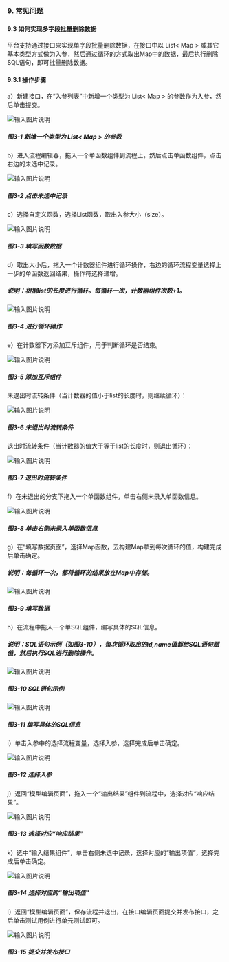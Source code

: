 ### 9. 常见问题

#### 9.3 如何实现多字段批量删除数据

平台支持通过接口来实现单字段批量删除数据，在接口中以 List< Map > 或其它基本类型方式做为入参，然后通过循环的方式取出Map中的数据，最后执行删除SQL语句，即可批量删除数据。

#### 9.3.1 操作步骤

a）新建接口，在“入参列表”中新增一个类型为 List< Map > 的参数作为入参，然后单击提交。

![输入图片说明](../../../images/SoFlu%EF%BC%88%E5%90%8E%E7%AB%AF%EF%BC%89%E5%BC%80%E5%8F%91%E5%B9%B3%E5%8F%B0/1.%20%E6%9C%80%E6%96%B0%E7%89%88%E6%9C%AC%20-%20%E6%9B%B4%E6%96%B0%E6%97%A5%E6%9C%9F%20-%202022.10.08/9.%20%E5%B8%B8%E8%A7%81%E9%97%AE%E9%A2%98/3-1.png)

##### 图3-1 新增一个类型为 List< Map > 的参数

b）进入流程编辑器，拖入一个单函数组件到流程上，然后点击单函数组件，点击右边的未选中记录。

![输入图片说明](../../../images/SoFlu%EF%BC%88%E5%90%8E%E7%AB%AF%EF%BC%89%E5%BC%80%E5%8F%91%E5%B9%B3%E5%8F%B0/1.%20%E6%9C%80%E6%96%B0%E7%89%88%E6%9C%AC%20-%20%E6%9B%B4%E6%96%B0%E6%97%A5%E6%9C%9F%20-%202022.10.08/9.%20%E5%B8%B8%E8%A7%81%E9%97%AE%E9%A2%98/3-2.png)

##### 图3-2 点击未选中记录

c）选择自定义函数，选择List函数，取出入参大小（size）。

![输入图片说明](../../../images/SoFlu%EF%BC%88%E5%90%8E%E7%AB%AF%EF%BC%89%E5%BC%80%E5%8F%91%E5%B9%B3%E5%8F%B0/1.%20%E6%9C%80%E6%96%B0%E7%89%88%E6%9C%AC%20-%20%E6%9B%B4%E6%96%B0%E6%97%A5%E6%9C%9F%20-%202022.10.08/9.%20%E5%B8%B8%E8%A7%81%E9%97%AE%E9%A2%98/3-3.png)

##### 图3-3 填写函数数据

d）取出大小后，拖入一个计数器组件进行循环操作，右边的循环流程变量选择上一步的单函数返回结果，操作符选择递增。

##### 说明：根据list的长度进行循环。每循环一次，计数器组件次数+1。

![输入图片说明](../../../images/SoFlu%EF%BC%88%E5%90%8E%E7%AB%AF%EF%BC%89%E5%BC%80%E5%8F%91%E5%B9%B3%E5%8F%B0/1.%20%E6%9C%80%E6%96%B0%E7%89%88%E6%9C%AC%20-%20%E6%9B%B4%E6%96%B0%E6%97%A5%E6%9C%9F%20-%202022.10.08/9.%20%E5%B8%B8%E8%A7%81%E9%97%AE%E9%A2%98/3-4.png)

##### 图3-4 进行循环操作

e）在计数器下方添加互斥组件，用于判断循环是否结束。

![输入图片说明](../../../images/SoFlu%EF%BC%88%E5%90%8E%E7%AB%AF%EF%BC%89%E5%BC%80%E5%8F%91%E5%B9%B3%E5%8F%B0/1.%20%E6%9C%80%E6%96%B0%E7%89%88%E6%9C%AC%20-%20%E6%9B%B4%E6%96%B0%E6%97%A5%E6%9C%9F%20-%202022.10.08/9.%20%E5%B8%B8%E8%A7%81%E9%97%AE%E9%A2%98/3-5.png)

##### 图3-5 添加互斥组件

未退出时流转条件（当计数器的值小于list的长度时，则继续循环）：

![输入图片说明](../../../images/SoFlu%EF%BC%88%E5%90%8E%E7%AB%AF%EF%BC%89%E5%BC%80%E5%8F%91%E5%B9%B3%E5%8F%B0/1.%20%E6%9C%80%E6%96%B0%E7%89%88%E6%9C%AC%20-%20%E6%9B%B4%E6%96%B0%E6%97%A5%E6%9C%9F%20-%202022.10.08/9.%20%E5%B8%B8%E8%A7%81%E9%97%AE%E9%A2%98/3-6.png)

##### 图3-6 未退出时流转条件

退出时流转条件（当计数器的值大于等于list的长度时，则退出循环）：

![输入图片说明](../../../images/SoFlu%EF%BC%88%E5%90%8E%E7%AB%AF%EF%BC%89%E5%BC%80%E5%8F%91%E5%B9%B3%E5%8F%B0/1.%20%E6%9C%80%E6%96%B0%E7%89%88%E6%9C%AC%20-%20%E6%9B%B4%E6%96%B0%E6%97%A5%E6%9C%9F%20-%202022.10.08/9.%20%E5%B8%B8%E8%A7%81%E9%97%AE%E9%A2%98/3-7.png)

##### 图3-7 退出时流转条件

f）在未退出的分支下拖入一个单函数组件，单击右侧未录入单函数信息。

![输入图片说明](../../../images/SoFlu%EF%BC%88%E5%90%8E%E7%AB%AF%EF%BC%89%E5%BC%80%E5%8F%91%E5%B9%B3%E5%8F%B0/1.%20%E6%9C%80%E6%96%B0%E7%89%88%E6%9C%AC%20-%20%E6%9B%B4%E6%96%B0%E6%97%A5%E6%9C%9F%20-%202022.10.08/9.%20%E5%B8%B8%E8%A7%81%E9%97%AE%E9%A2%98/3-8.png)

##### 图3-8 单击右侧未录入单函数信息

g）在“填写数据页面”，选择Map函数，去构建Map拿到每次循环的值，构建完成后单击确定。

##### 说明：每循环一次，都将循环的结果放在Map中存储。

![输入图片说明](../../../images/SoFlu%EF%BC%88%E5%90%8E%E7%AB%AF%EF%BC%89%E5%BC%80%E5%8F%91%E5%B9%B3%E5%8F%B0/1.%20%E6%9C%80%E6%96%B0%E7%89%88%E6%9C%AC%20-%20%E6%9B%B4%E6%96%B0%E6%97%A5%E6%9C%9F%20-%202022.10.08/9.%20%E5%B8%B8%E8%A7%81%E9%97%AE%E9%A2%98/3-9.png)

##### 图3-9 填写数据

h）在流程中拖入一个单SQL组件，编写具体的SQL信息。

##### 说明：SQL语句示例（如图3-10），每次循环取出的id,name值都给SQL语句赋值，然后执行SQL进行删除操作。

![输入图片说明](../../../images/SoFlu%EF%BC%88%E5%90%8E%E7%AB%AF%EF%BC%89%E5%BC%80%E5%8F%91%E5%B9%B3%E5%8F%B0/1.%20%E6%9C%80%E6%96%B0%E7%89%88%E6%9C%AC%20-%20%E6%9B%B4%E6%96%B0%E6%97%A5%E6%9C%9F%20-%202022.10.08/9.%20%E5%B8%B8%E8%A7%81%E9%97%AE%E9%A2%98/3-10.png)

##### 图3-10 SQL语句示例

![输入图片说明](../../../images/SoFlu%EF%BC%88%E5%90%8E%E7%AB%AF%EF%BC%89%E5%BC%80%E5%8F%91%E5%B9%B3%E5%8F%B0/1.%20%E6%9C%80%E6%96%B0%E7%89%88%E6%9C%AC%20-%20%E6%9B%B4%E6%96%B0%E6%97%A5%E6%9C%9F%20-%202022.10.08/9.%20%E5%B8%B8%E8%A7%81%E9%97%AE%E9%A2%98/3-11.png)

##### 图3-11 编写具体的SQL信息

i）单击入参中的选择流程变量，选择入参，选择完成后单击确定。

![输入图片说明](../../../images/SoFlu%EF%BC%88%E5%90%8E%E7%AB%AF%EF%BC%89%E5%BC%80%E5%8F%91%E5%B9%B3%E5%8F%B0/1.%20%E6%9C%80%E6%96%B0%E7%89%88%E6%9C%AC%20-%20%E6%9B%B4%E6%96%B0%E6%97%A5%E6%9C%9F%20-%202022.10.08/9.%20%E5%B8%B8%E8%A7%81%E9%97%AE%E9%A2%98/3-12.png)

##### 图3-12 选择入参

j）返回“模型编辑页面”，拖入一个“输出结果”组件到流程中，选择对应“响应结果”。

![输入图片说明](../../../images/SoFlu%EF%BC%88%E5%90%8E%E7%AB%AF%EF%BC%89%E5%BC%80%E5%8F%91%E5%B9%B3%E5%8F%B0/1.%20%E6%9C%80%E6%96%B0%E7%89%88%E6%9C%AC%20-%20%E6%9B%B4%E6%96%B0%E6%97%A5%E6%9C%9F%20-%202022.10.08/9.%20%E5%B8%B8%E8%A7%81%E9%97%AE%E9%A2%98/3-13.png)

##### 图3-13 选择对应“响应结果”

k）选中“输入结果组件”，单击右侧未选中记录，选择对应的“输出项值”，选择完成后单击确定。

![输入图片说明](../../../images/SoFlu%EF%BC%88%E5%90%8E%E7%AB%AF%EF%BC%89%E5%BC%80%E5%8F%91%E5%B9%B3%E5%8F%B0/1.%20%E6%9C%80%E6%96%B0%E7%89%88%E6%9C%AC%20-%20%E6%9B%B4%E6%96%B0%E6%97%A5%E6%9C%9F%20-%202022.10.08/9.%20%E5%B8%B8%E8%A7%81%E9%97%AE%E9%A2%98/3-14.png)

##### 图3-14 选择对应的“输出项值”

l）返回“模型编辑页面”，保存流程并退出，在接口编辑页面提交并发布接口，之后单击测试用例进行单元测试即可。

![输入图片说明](../../../images/SoFlu%EF%BC%88%E5%90%8E%E7%AB%AF%EF%BC%89%E5%BC%80%E5%8F%91%E5%B9%B3%E5%8F%B0/1.%20%E6%9C%80%E6%96%B0%E7%89%88%E6%9C%AC%20-%20%E6%9B%B4%E6%96%B0%E6%97%A5%E6%9C%9F%20-%202022.10.08/9.%20%E5%B8%B8%E8%A7%81%E9%97%AE%E9%A2%98/3-15.png)

##### 图3-15 提交并发布接口
